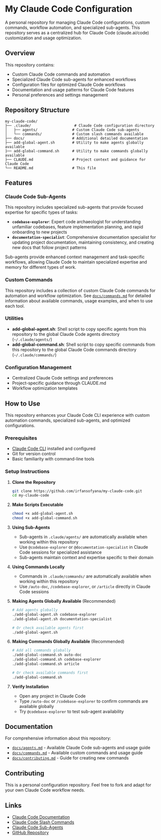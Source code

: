 # My Claude Code Configuration

A personal repository for managing Claude Code configurations, custom commands, workflow automation, and specialized sub-agents. This repository serves as a centralized hub for Claude Code (claude.ai/code) customization and usage optimization.

## Overview

This repository contains:

- Custom Claude Code commands and automation
- Specialized Claude Code sub-agents for enhanced workflows
- Configuration files for optimized Claude Code workflows  
- Documentation and usage patterns for Claude Code features
- Personal preferences and settings management

## Repository Structure

```text
my-claude-code/
├── .claude/                    # Claude Code configuration directory
│   ├── agents/                # Custom Claude Code sub-agents
│   └── commands/              # Custom slash commands available
├── docs/                      # Additional detailed documentation
├── add-global-agent.sh        # Utility to make agents globally available
├── add-global-command.sh      # Utility to make commands globally available
├── CLAUDE.md                  # Project context and guidance for Claude Code
└── README.md                  # This file
```

## Features

### Claude Code Sub-Agents

This repository includes specialized sub-agents that provide focused expertise for specific types of tasks:

- **`codebase-explorer`**: Expert code archaeologist for understanding unfamiliar codebases, feature implementation planning, and rapid onboarding to new projects
- **`documentation-specialist`**: Comprehensive documentation specialist for updating project documentation, maintaining consistency, and creating new docs that follow project patterns

Sub-agents provide enhanced context management and task-specific workflows, allowing Claude Code to maintain specialized expertise and memory for different types of work.

### Custom Commands

This repository includes a collection of custom Claude Code commands for automation and workflow optimization. See [`docs/commands.md`](docs/commands.md) for detailed information about available commands, usage examples, and when to use each tool.

### Utilities

- **add-global-agent.sh**: Shell script to copy specific agents from this repository to the global Claude Code agents directory (`~/.claude/agents/`)
- **add-global-command.sh**: Shell script to copy specific commands from this repository to the global Claude Code commands directory (`~/.claude/commands/`)

### Configuration Management

- Centralized Claude Code settings and preferences
- Project-specific guidance through CLAUDE.md
- Workflow optimization templates

## How to Use

This repository enhances your Claude Code CLI experience with custom automation commands, specialized sub-agents, and optimized configurations.

### Prerequisites

- [Claude Code CLI](https://claude.ai/code) installed and configured
- Git for version control
- Basic familiarity with command-line tools

### Setup Instructions

1. **Clone the Repository**

   ```bash
   git clone https://github.com/irfansofyana/my-claude-code.git
   cd my-claude-code
   ```

2. **Make Scripts Executable**

   ```bash
   chmod +x add-global-agent.sh
   chmod +x add-global-command.sh
   ```

3. **Using Sub-Agents**
   - Sub-agents in `.claude/agents/` are automatically available when working within this repository
   - Use `@codebase-explorer` or `@documentation-specialist` in Claude Code sessions for specialized assistance
   - Sub-agents maintain context and expertise specific to their domain

4. **Using Commands Locally**
   - Commands in `.claude/commands/` are automatically available when working within this repository
   - Use `/auto-doc`, `/codebase-explorer`, or `/article` directly in Claude Code sessions

5. **Making Agents Globally Available** (Recommended)

   ```bash
   # Add agents globally
   ./add-global-agent.sh codebase-explorer
   ./add-global-agent.sh documentation-specialist
   
   # Or check available agents first
   ./add-global-agent.sh
   ```

6. **Making Commands Globally Available** (Recommended)

   ```bash
   # Add all commands globally
   ./add-global-command.sh auto-doc
   ./add-global-command.sh codebase-explorer  
   ./add-global-command.sh article
   
   # Or check available commands first
   ./add-global-command.sh
   ```

7. **Verify Installation**
   - Open any project in Claude Code
   - Type `/auto-doc` or `/codebase-explorer` to confirm commands are available globally
   - Try `@codebase-explorer` to test sub-agent availability

## Documentation

For comprehensive information about this repository:

- [`docs/agents.md`](docs/agents.md) - Available Claude Code sub-agents and usage guide
- [`docs/commands.md`](docs/commands.md) - Available custom commands and usage guide
- [`docs/contributing.md`](docs/contributing.md) - Guide for creating new commands

## Contributing

This is a personal configuration repository. Feel free to fork and adapt for your own Claude Code workflow needs.

## Links

- [Claude Code Documentation](https://docs.anthropic.com/claude/docs)
- [Claude Code Slash Commands](https://docs.anthropic.com/en/docs/claude-code/slash-commands)
- [Claude Code Sub-Agents](https://docs.anthropic.com/en/docs/claude-code/sub-agents)
- [GitHub Repository](https://github.com/irfansofyana/my-claude-code)